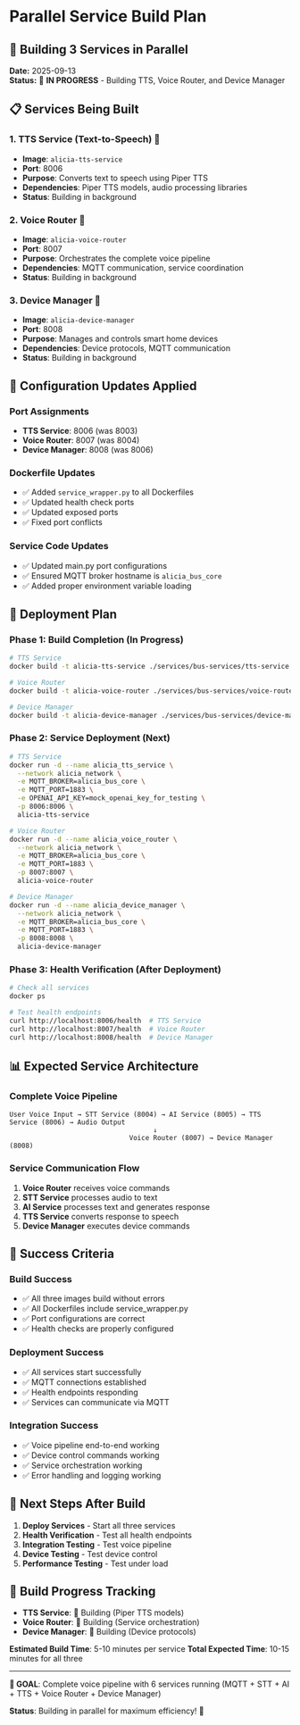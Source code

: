 # Parallel Service Build Plan

## 🚀 **Building 3 Services in Parallel**

**Date:** 2025-09-13  
**Status:** 🔄 **IN PROGRESS** - Building TTS, Voice Router, and Device Manager

## 📋 **Services Being Built**

### **1. TTS Service (Text-to-Speech)** 🔄
- **Image**: `alicia-tts-service`
- **Port**: 8006
- **Purpose**: Converts text to speech using Piper TTS
- **Dependencies**: Piper TTS models, audio processing libraries
- **Status**: Building in background

### **2. Voice Router** 🔄
- **Image**: `alicia-voice-router`
- **Port**: 8007
- **Purpose**: Orchestrates the complete voice pipeline
- **Dependencies**: MQTT communication, service coordination
- **Status**: Building in background

### **3. Device Manager** 🔄
- **Image**: `alicia-device-manager`
- **Port**: 8008
- **Purpose**: Manages and controls smart home devices
- **Dependencies**: Device protocols, MQTT communication
- **Status**: Building in background

## 🔧 **Configuration Updates Applied**

### **Port Assignments**
- **TTS Service**: 8006 (was 8003)
- **Voice Router**: 8007 (was 8004)
- **Device Manager**: 8008 (was 8006)

### **Dockerfile Updates**
- ✅ Added `service_wrapper.py` to all Dockerfiles
- ✅ Updated health check ports
- ✅ Updated exposed ports
- ✅ Fixed port conflicts

### **Service Code Updates**
- ✅ Updated main.py port configurations
- ✅ Ensured MQTT broker hostname is `alicia_bus_core`
- ✅ Added proper environment variable loading

## 🎯 **Deployment Plan**

### **Phase 1: Build Completion** (In Progress)
```bash
# TTS Service
docker build -t alicia-tts-service ./services/bus-services/tts-service

# Voice Router
docker build -t alicia-voice-router ./services/bus-services/voice-router

# Device Manager
docker build -t alicia-device-manager ./services/bus-services/device-manager
```

### **Phase 2: Service Deployment** (Next)
```bash
# TTS Service
docker run -d --name alicia_tts_service \
  --network alicia_network \
  -e MQTT_BROKER=alicia_bus_core \
  -e MQTT_PORT=1883 \
  -e OPENAI_API_KEY=mock_openai_key_for_testing \
  -p 8006:8006 \
  alicia-tts-service

# Voice Router
docker run -d --name alicia_voice_router \
  --network alicia_network \
  -e MQTT_BROKER=alicia_bus_core \
  -e MQTT_PORT=1883 \
  -p 8007:8007 \
  alicia-voice-router

# Device Manager
docker run -d --name alicia_device_manager \
  --network alicia_network \
  -e MQTT_BROKER=alicia_bus_core \
  -e MQTT_PORT=1883 \
  -p 8008:8008 \
  alicia-device-manager
```

### **Phase 3: Health Verification** (After Deployment)
```bash
# Check all services
docker ps

# Test health endpoints
curl http://localhost:8006/health  # TTS Service
curl http://localhost:8007/health  # Voice Router
curl http://localhost:8008/health  # Device Manager
```

## 📊 **Expected Service Architecture**

### **Complete Voice Pipeline**
```
User Voice Input → STT Service (8004) → AI Service (8005) → TTS Service (8006) → Audio Output
                                    ↓
                              Voice Router (8007) → Device Manager (8008)
```

### **Service Communication Flow**
1. **Voice Router** receives voice commands
2. **STT Service** processes audio to text
3. **AI Service** processes text and generates response
4. **TTS Service** converts response to speech
5. **Device Manager** executes device commands

## 🎯 **Success Criteria**

### **Build Success**
- ✅ All three images build without errors
- ✅ All Dockerfiles include service_wrapper.py
- ✅ Port configurations are correct
- ✅ Health checks are properly configured

### **Deployment Success**
- ✅ All services start successfully
- ✅ MQTT connections established
- ✅ Health endpoints responding
- ✅ Services can communicate via MQTT

### **Integration Success**
- ✅ Voice pipeline end-to-end working
- ✅ Device control commands working
- ✅ Service orchestration working
- ✅ Error handling and logging working

## 🚀 **Next Steps After Build**

1. **Deploy Services** - Start all three services
2. **Health Verification** - Test all health endpoints
3. **Integration Testing** - Test voice pipeline
4. **Device Testing** - Test device control
5. **Performance Testing** - Test under load

## 📝 **Build Progress Tracking**

- **TTS Service**: 🔄 Building (Piper TTS models)
- **Voice Router**: 🔄 Building (Service orchestration)
- **Device Manager**: 🔄 Building (Device protocols)

**Estimated Build Time**: 5-10 minutes per service
**Total Expected Time**: 10-15 minutes for all three

---

**🎯 GOAL**: Complete voice pipeline with 6 services running (MQTT + STT + AI + TTS + Voice Router + Device Manager)

**Status**: Building in parallel for maximum efficiency! 🚀




